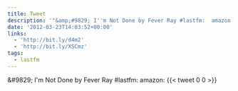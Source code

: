 ```yaml
---
title: Tweet
description: '"&amp;#9829; I''m Not Done by Fever Ray #lastfm:  amazon: "'
date: '2012-03-23T14:03:52+00:00'
links:
  - 'http://bit.ly/d4m2'
  - 'http://bit.ly/XSCmz'
tags:
  - lastfm
---
```

&amp;#9829; I'm Not Done by Fever Ray #lastfm:  amazon: 
      {{< tweet 0 0 >}}
    

